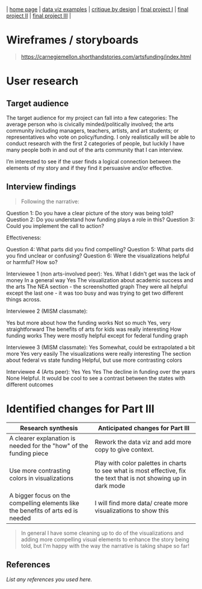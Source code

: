| [home page](https://cmustudent.github.io/tswd-portfolio-templates/) | [data viz examples](dataviz-examples) | [critique by design](critique-by-design) | [final project I](final-project-part-one) | [final project II](final-project-part-two) | [final project III](final-project-part-three) |

# Wireframes / storyboards
> https://carnegiemellon.shorthandstories.com/artsfunding/index.html

# User research 

## Target audience

The target audience for my project can fall into a few categories: The average person who is civically minded/politically involved; the arts community including managers, teachers, artists, and art students; or representatives who vote on policy/funding. I only realistically will be able to conduct research with the first 2 categories of people, but luckily I have many people both in and out of the arts community that I can interview. 

I’m interested to see if the user finds a logical connection between the elements of my story and if they find it persuasive and/or effective.




## Interview findings
> Following the narrative: 

Question 1: Do you have a clear picture of the story was being told?
Question 2: Do you understand how funding plays a role in this?
Question 3: Could you implement the call to action?

Effectiveness:

Question 4: What parts did you find compelling?
Question 5: What parts did you find unclear or confusing?
Question 6: Were the visualizations helpful or harmful? How so?

Interviewee 1 (non arts-involved peer):
Yes. What I didn't get was the lack of money
In a general way
Yes
The visualization about academic success and the arts
The NEA section - the screenshotted graph
They were all helpful except the last one - it was too busy and was trying to get two different things across.

Interviewee 2 (MISM classmate):

Yes but more about how the funding works
Not so much
Yes, very straightforward
The benefits of arts for kids was really interesting
How funding works
They were mostly helpful except for federal funding graph


Interviewee 3 (MISM classmate):
Yes
Somewhat, could be extrapolated a bit more
Yes very easily
The visualizations were really interesting
The section about federal vs state funding
Helpful, but use more contrasting colors

Interviewee 4 (Arts peer):
Yes
Yes
Yes
The decline in funding over the years
None
Helpful. It would be cool to see a contrast between the states with different outcomes

# Identified changes for Part III

| Research synthesis                       | Anticipated changes for Part III                                                |
|------------------------------------------|---------------------------------------------------------------------------------|
| A clearer explanation is needed for the "how" of the funding piece | Rework the data viz and add more copy to give context. |
| Use more contrasting colors in visualizations                                         |   Play with color palettes in charts to see what is most effective, fix the text that is not showing up in dark mode                                                                              |
|  A bigger focus on the compelling elements like the benefits of arts ed is needed                                        |  I will find more data/ create more visualizations to show this                                                                               |


>In general I have some cleaning up to do of the visualizations and adding more compelling visual elements to enhance the story being told, but I'm happy with the way the narrative is taking shape so far!
>
## References
_List any references you used here._


